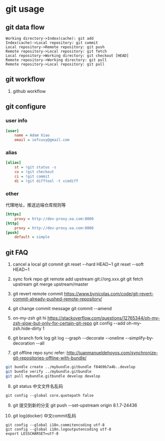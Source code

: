 # git usage
## git data flow
```sequence
Working directory->Index(cache): git add
Index(cache)->Local repository: git commit
Local repository->Remote repository: git push
Remote repository->Local repository: git fetch
Local repository->Working directory: git checkout [HEAD]
Remote repository->Working directory: git pull
Remote repository->Local repository: git pull
```

## git workflow

1. github workflow

## git configure

### user info
```ini
[user]
    name = Adam Xiao
    email = iefcuxy@gmail.com
```

### alias
```ini
[alias]
    st = !git status -s
    co = !git checkout
    ci = !git commit
    di = !git difftool -t vimdiff
```

### other
代理地址，推送远端仓库规则等
```ini
[https]
    proxy = http://dev-proxy.oa.com:8080
[http]
    proxy = http://dev-proxy.oa.com:8080
[push]
    default = simple
```

## git FAQ

1. cancel a local git commit
git reset --hard HEAD~1
git reset --soft HEAD~1

2. sync fork repo
git remote add upstream git://org.xxx.git
git fetch upstream
git merge upstream/master

3. git revert remote commit
https://www.bynicolas.com/code/git-revert-commit-already-pushed-remote-repository/

4. git change commit message
git commit --amend

5. on-my-zsh git hi
https://stackoverflow.com/questions/12765344/oh-my-zsh-slow-but-only-for-certain-git-repo
git config --add oh-my-zsh.hide-dirty 1

6. git branch fork log
git log --graph --decorate --oneline --simplify-by-decoration --all

7. git offline repo sync
refer: http://juanmanueldehoyos.com/synchronize-git-repositories-offline-with-bundle/
```bash
git bundle create ../mybundle.gitbundle f8469b7a4b..develop
git bundle verify ../mybundle.gitbundle
git pull mybundle.gitbundle develop develop
```

8. git status 中文文件名乱码
```
git config --global core.quotepath false
```

9. git 提交到新的分支
git push --set-upstream origin 8.1.7-24436

10. git log(docker) 中文commit乱码
```
git config --global i18n.commitencoding utf-8
git config --global i18n.logoutputencoding utf-8
export LESSCHARSET=utf-8
```
